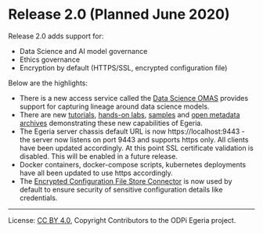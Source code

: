 <!-- SPDX-License-Identifier: CC-BY-4.0 -->
<!-- Copyright Contributors to the ODPi Egeria project. -->

# Release 2.0 (Planned June 2020)

Release 2.0 adds support for:

- Data Science and AI model governance
- Ethics governance
- Encryption by default (HTTPS/SSL, encrypted configuration file)

Below are the highlights:

- There is a new access service called the [Data Science OMAS](../open-metadata-implementation/access-services/data-science) provides support for capturing lineage around data science models.
- There are new [tutorials](../open-metadata-resources/open-metadata-tutorials),
  [hands-on labs](../open-metadata-resources/open-metadata-labs),
  [samples](../open-metadata-resources/open-metadata-samples) and
  [open metadata archives](../open-metadata-resources/open-metadata-archives) demonstrating
  these new capabilities of Egeria.
- The Egeria server chassis default URL is now https://localhost:9443 - the server now listens on port 9443 and supports https only. All clients have been updated accordingly. At this point SSL certificate validation is disabled. This will be enabled in a future release.
- Docker containers, docker-compose scripts, kubernetes deployments have all been updated to use https accordingly.
- The [Encrypted Configuration File Store Connector](../open-metadata-implementation/adapters/open-connectors/configuration-store-connectors/configuration-encrypted-file-store-connector/README.md) is now used by default to ensure security of sensitive configuration details like credentials.

----
License: [CC BY 4.0](https://creativecommons.org/licenses/by/4.0/),
Copyright Contributors to the ODPi Egeria project.
